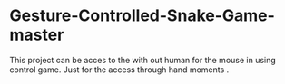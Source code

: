 # Gesture-Controlled-Snake-Game-master
This project can be acces to the with out human for the mouse in using control game. Just for the access  through hand moments . 
